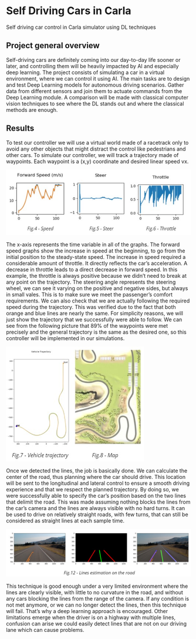 # Self Driving Cars in Carla
Self driving car control in Carla simulator using DL techniques

## Project general overview
Self-driving cars are definitely coming into our day-to-day life sooner or later, and controlling them will be heavily impacted by AI and especially deep learning. The project consists of simulating a car in a virtual environment, where we can control it using AI. The main tasks are to design and test Deep Learning models for autonomous driving scenarios. Gather data from different sensors and join them to actuate commands from the Deep Learning module. A comparison will be made with classical computer vision techniques to see where the DL stands out and where the classical methods are enough.
 
## Results
To test our controller we will use a virtual world made of a racetrack only to avoid any other objects that might distract the control like pedestrians and other cars. To simulate our controller, we will track a trajectory made of waypoints. Each waypoint is a (x,y) coordinate and desired linear speed vx.

![Results](https://github.com/fredy1221/SelfDrivingCar/blob/master/Images/results_control.jpg)

The x-axis represents the time variable in all of the graphs. The forward speed graphs show the increase in speed at the beginning, to go from the initial position to the steady-state speed. The increase in speed required a considerable amount of throttle. It directly reflects the car’s acceleration. A decrease in throttle leads to a direct decrease in forward speed. In this example, the throttle is always positive because we didn’t need to break at any point on the trajectory. The steering angle represents the steering wheel, we can see it varying on the positive and negative sides, but always in small vales. This is to make sure we meet the passenger’s comfort requirements. We can also check that we are actually following the required speed during the trajectory. This was verified due to the fact that both orange and blue lines are nearly the same.
For simplicity reasons, we will just show the trajectory that we successfully were able to follow.
We can see from the following picture that 89% of the waypoints were met precisely and the general trajectory is the same as the desired one, so this controller will be implemented in our simulations.

![Trajectory](https://github.com/fredy1221/SelfDrivingCar/blob/master/Images/trajectory.jpg)

Once we detected the lines, the job is basically done. We can calculate the center of the road, thus planning where the car should drive. This location will be sent to the longitudinal and lateral control to ensure a smooth driving experience and that we respect the planned trajectory. By doing so, we were successfully able to specify the car’s position based on the two lines that delimit the road. This was made assuming nothing blocks the lines from the car’s camera and the lines are always visible with no hard turns. It can be used to drive on relatively straight roads, with few turns, that can still be considered as straight lines at each sample time. 

![Lines using classical computer vision](https://github.com/fredy1221/SelfDrivingCar/blob/master/Images/lines.jpg)

This technique is good enough under a very limited environment where the lines are clearly visible, with little to no curvature in the road, and without any cars blocking the lines from the range of the camera. If any condition is not met anymore, or we can no longer detect the lines, then this technique will fail. That’s why a deep learning approach is encouraged.
Other limitations emerge when the driver is on a highway with multiple lines, confusion can arise we could easily detect lines that are not on our driving lane which can cause problems.
